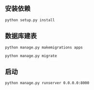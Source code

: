 
## 安装依赖
    python setup.py install

## 数据库建表
    python manage.py makemigrations apps

    python manage.py migrate



## 启动
    python manage.py runserver 0.0.0.0:8000